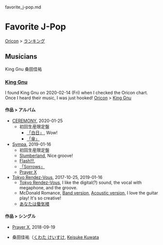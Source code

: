 favorite_j-pop.md

# Favorite J-Pop
[Oricon](https://www.oricon.co.jp/) > [ランキング](https://www.oricon.co.jp/rank/)

## Musicians
King Gnu
桑田佳祐

### [King Gnu](きんぐぬー)
I found King Gnu on 2020-02-14 (Fri) when I checked the Oricon chart. Once I heard their music, I was just hooked!
[Oricon](https://www.oricon.co.jp/) > [King Gnu](https://www.oricon.co.jp/prof/656672/)
#### 作品 > アルバム
* [CEREMONY](https://www.oricon.co.jp/prof/656672/products/1343367/1/), 2020-01-25
  * 初回生産限定盤
    * [「白日」](https://www.youtube.com/watch?v=ony539T074w), Wow! 
    * [「傘」](https://www.youtube.com/watch?v=g4_nRpHotMo)
* [Sympa](https://www.oricon.co.jp/prof/656672/products/1300491/1/), 2019-01-16
  * 初回生産限定盤
  * [Slumberland](https://www.youtube.com/watch?v=C66yySFa48A), Nice groove!
  * [Flash!!!](https://www.youtube.com/watch?v=j_NHrPC3ij8), 
  * [「Sorrows」](https://www.youtube.com/watch?v=tZ8DP7GZYiA&list=OLAK5uy_kEUNyM7elzWB4r4VzxISHQAT1P-YDqeC8&index=4)
  * [Prayer X](https://www.youtube.com/watch?v=L-Bzhpm8h0o)
* [Tokyo Rendez-Vous](https://www.oricon.co.jp/prof/656672/products/1248085/1/), 2017-10-25, 2019-01-16
  * [Tokyo Rendez-Vous](https://www.youtube.com/watch?v=XDiuwqJg8pU), I like the digital(?) sound, the vocal with megaphone, and the groove.
  * McDonald Romance, [Band version](https://www.youtube.com/watch?v=YeBt1NhOJtA), [Acoustic version](https://www.youtube.com/watch?v=z7bqt11f8Ng), I love the guitar play! It's so creative!
  * [あなたは蜃気楼](https://www.youtube.com/watch?v=g3VNX7518UU)
#### 作品 > シングル
* [Prayer X](https://www.oricon.co.jp/prof/656672/products/1293181/1/), 2018-09-19

* 桑田佳祐（[くわた けいすけ](https://ja.wikipedia.org/wiki/%E6%A1%91%E7%94%B0%E4%BD%B3%E7%A5%90), [Keisuke Kuwata](https://en.wikipedia.org/wiki/Keisuke_Kuwata)
